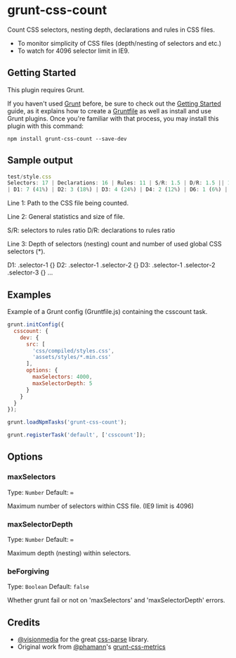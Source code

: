 grunt-css-count
===============

Count CSS selectors, nesting depth, declarations and rules in CSS files.

- To monitor simplicity of CSS files (depth/nesting of selectors and etc.)
- To watch for 4096 selector limit in IE9.

## Getting Started

This plugin requires Grunt.

If you haven't used [Grunt](http://gruntjs.com/) before, be sure to check out the [Getting Started](http://gruntjs.com/getting-started) guide, as it explains how to create a [Gruntfile](http://gruntjs.com/sample-gruntfile) as well as install and use Grunt plugins. Once you're familiar with that process, you may install this plugin with this command:

```shell
npm install grunt-css-count --save-dev
```

## Sample output

```js
test/style.css
Selectors: 17 | Declarations: 16 | Rules: 11 | S/R: 1.5 | D/R: 1.5 || 1k
| D1: 7 (41%) | D2: 3 (18%) | D3: 4 (24%) | D4: 2 (12%) | D6: 1 (6%) || * 4
```

Line 1: Path to the CSS file being counted.

Line 2: General statistics and size of file.

S/R: selectors to rules ratio
D/R: declarations to rules ratio

Line 3: Depth of selectors (nesting) count and number of used global CSS selectors (*).

D1: .selector-1 {}
D2: .selector-1 .selector-2 {}
D3: .selector-1 .selector-2 .selector-3 {}
...

## Examples

Example of a Grunt config (Gruntfile.js) containing the csscount task.

```js
grunt.initConfig({
  csscount: {
    dev: {
      src: [
        'css/compiled/styles.css',
        'assets/styles/*.min.css'
      ],
      options: {
        maxSelectors: 4000,
        maxSelectorDepth: 5
      }
    }
  }
});

grunt.loadNpmTasks('grunt-css-count');

grunt.registerTask('default', ['csscount']);
```

## Options

### maxSelectors

Type: `Number`
Default: `∞`

Maximum number of selectors within CSS file. (IE9 limit is 4096)

### maxSelectorDepth

Type: `Number`
Default: `∞`

Maximum depth (nesting) within selectors.

### beForgiving

Type: `Boolean`
Default: `false`

Whether grunt fail or not on 'maxSelectors' and 'maxSelectorDepth' errors.

## Credits

* [@visionmedia](https://github.com/visionmedia) for the great [css-parse](https://github.com/visionmedia/css-parse) library.
* Original work from [@phamann](https://github.com/phamann)'s [grunt-css-metrics](https://github.com/phamann/grunt-css-metrics)
